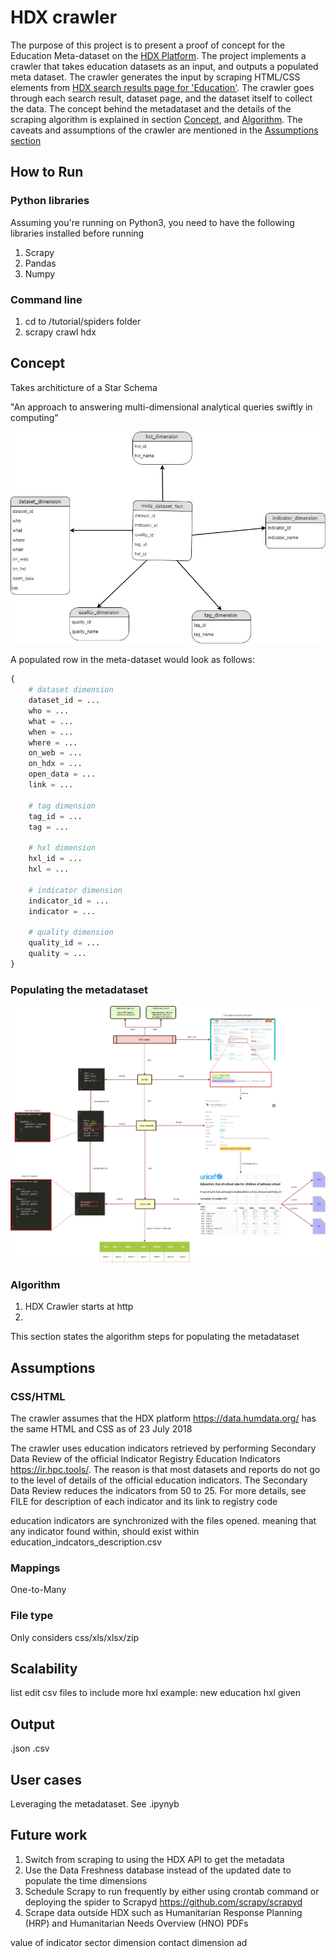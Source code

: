 # HDX crawler

The purpose of this project is to present a proof of concept for the Education Meta-dataset on the [HDX Platform](https://data.humdata.org/). The project implements a crawler that takes education datasets as an input, and outputs a populated meta dataset. The crawler generates the input by scraping HTML/CSS elements from [HDX search results page for 'Education'](https://data.humdata.org/search?q=education). The crawler goes through each search result, dataset page, and the dataset itself to collect the data. The concept behind the metadataset and the details of the scraping algorithm is explained in section [Concept](#concept), and [Algorithm](#algorithm). The caveats and assumptions of the crawler are mentioned in the [Assumptions section](#assumptions)

## How to Run
### Python libraries

Assuming you're running on Python3, you need to have the following libraries installed before running
1. Scrapy
2. Pandas
3. Numpy

### Command line
1. cd to /tutorial/spiders folder
2. scrapy crawl hdx

## Concept

Takes architicture of a Star Schema

"An approach to answering multi-dimensional analytical queries swiftly in computing"

![metadataset diagram](images/metadataset_diagram.jpg)

A populated row in the meta-dataset would look as follows:

```Python
{
    # dataset dimension
    dataset_id = ...
    who = ...
    what = ...
    when = ...
    where = ...
    on_web = ...
    on_hdx = ...
    open_data = ...
    link = ...

    # tag dimension
    tag_id = ...
    tag = ...

    # hxl dimension
    hxl_id = ...
    hxl = ...

    # indicator dimension
    indicator_id = ...
    indicator = ...

    # quality dimension
    quality_id = ...
    quality = ...
}
```

### Populating the metadataset

![Crawler diagram](images/crawler_diagram.jpg)

### Algorithm

1. HDX Crawler starts at http
2. 

This section states the algorithm steps for populating the metadataset

## Assumptions

### CSS/HTML

The crawler assumes that the HDX platform https://data.humdata.org/ has the same HTML and CSS as of 23 July 2018 

The crawler uses education indicators retrieved by performing Secondary Data Review of the official Indicator Registry Education Indicators https://ir.hpc.tools/. The reason is that most datasets and reports do not go to the level of details of the official education indicators. The Secondary Data Review reduces the indicators from 50 to 25. For more details, see FILE for description of each indicator and its link to registry code

education indicators are synchronized with the files opened. meaning that any indicator found within, should exist within education_indcators_description.csv

### Mappings
One-to-Many

### File type
Only considers css/xls/xlsx/zip

## Scalability

list
edit csv files to include more hxl
example: new education hxl given

## Output

.json
.csv

## User cases

Leveraging the metadataset. See .ipynyb

## Future work

1. Switch from scraping to using the HDX API to get the metadata
2. Use the Data Freshness database instead of the updated date to populate the time dimensions
3. Schedule Scrapy to run frequently by either using crontab command or deploying the spider to Scrapyd https://github.com/scrapy/scrapyd
4. Scrape data outside HDX such as Humanitarian Response Planning (HRP) and Humanitarian Needs Overview (HNO) PDFs
 

value of indicator
sector dimension
contact dimension
ad
